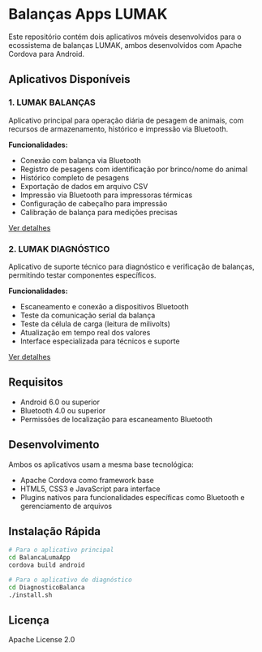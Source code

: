 # Balanças Apps LUMAK

Este repositório contém dois aplicativos móveis desenvolvidos para o ecossistema de balanças LUMAK, ambos desenvolvidos com Apache Cordova para Android.

## Aplicativos Disponíveis

### 1. LUMAK BALANÇAS

Aplicativo principal para operação diária de pesagem de animais, com recursos de armazenamento, histórico e impressão via Bluetooth.

**Funcionalidades:**
- Conexão com balança via Bluetooth
- Registro de pesagens com identificação por brinco/nome do animal
- Histórico completo de pesagens
- Exportação de dados em arquivo CSV
- Impressão via Bluetooth para impressoras térmicas
- Configuração de cabeçalho para impressão
- Calibração de balança para medições precisas

[Ver detalhes](./BalancaLumaApp/README.md)

### 2. LUMAK DIAGNÓSTICO

Aplicativo de suporte técnico para diagnóstico e verificação de balanças, permitindo testar componentes específicos.

**Funcionalidades:**
- Escaneamento e conexão a dispositivos Bluetooth
- Teste da comunicação serial da balança
- Teste da célula de carga (leitura de milivolts)
- Atualização em tempo real dos valores
- Interface especializada para técnicos e suporte

[Ver detalhes](./DiagnosticoBalanca/README.md)

## Requisitos

- Android 6.0 ou superior
- Bluetooth 4.0 ou superior
- Permissões de localização para escaneamento Bluetooth

## Desenvolvimento

Ambos os aplicativos usam a mesma base tecnológica:
- Apache Cordova como framework base
- HTML5, CSS3 e JavaScript para interface
- Plugins nativos para funcionalidades específicas como Bluetooth e gerenciamento de arquivos

## Instalação Rápida

```bash
# Para o aplicativo principal
cd BalancaLumaApp
cordova build android

# Para o aplicativo de diagnóstico
cd DiagnosticoBalanca
./install.sh
```

## Licença

Apache License 2.0
